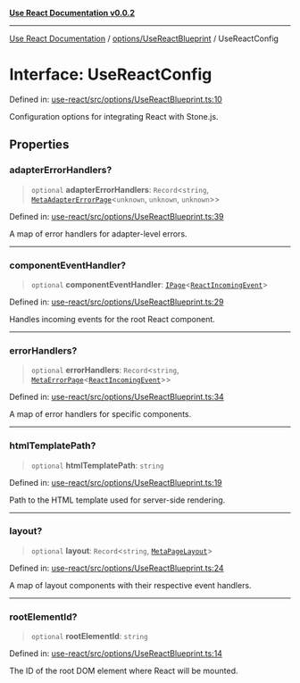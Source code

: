 [**Use React Documentation v0.0.2**](../../../README.md)

***

[Use React Documentation](../../../modules.md) / [options/UseReactBlueprint](../README.md) / UseReactConfig

# Interface: UseReactConfig

Defined in: [use-react/src/options/UseReactBlueprint.ts:10](https://github.com/stonemjs/use-react/blob/9a749b225241b8e0ac2a5483904ca8322927b1d4/src/options/UseReactBlueprint.ts#L10)

Configuration options for integrating React with Stone.js.

## Properties

### adapterErrorHandlers?

> `optional` **adapterErrorHandlers**: `Record`\<`string`, [`MetaAdapterErrorPage`](../../../declarations/interfaces/MetaAdapterErrorPage.md)\<`unknown`, `unknown`, `unknown`\>\>

Defined in: [use-react/src/options/UseReactBlueprint.ts:39](https://github.com/stonemjs/use-react/blob/9a749b225241b8e0ac2a5483904ca8322927b1d4/src/options/UseReactBlueprint.ts#L39)

A map of error handlers for adapter-level errors.

***

### componentEventHandler?

> `optional` **componentEventHandler**: [`IPage`](../../../declarations/interfaces/IPage.md)\<[`ReactIncomingEvent`](../../../declarations/type-aliases/ReactIncomingEvent.md)\>

Defined in: [use-react/src/options/UseReactBlueprint.ts:29](https://github.com/stonemjs/use-react/blob/9a749b225241b8e0ac2a5483904ca8322927b1d4/src/options/UseReactBlueprint.ts#L29)

Handles incoming events for the root React component.

***

### errorHandlers?

> `optional` **errorHandlers**: `Record`\<`string`, [`MetaErrorPage`](../../../declarations/interfaces/MetaErrorPage.md)\<[`ReactIncomingEvent`](../../../declarations/type-aliases/ReactIncomingEvent.md)\>\>

Defined in: [use-react/src/options/UseReactBlueprint.ts:34](https://github.com/stonemjs/use-react/blob/9a749b225241b8e0ac2a5483904ca8322927b1d4/src/options/UseReactBlueprint.ts#L34)

A map of error handlers for specific components.

***

### htmlTemplatePath?

> `optional` **htmlTemplatePath**: `string`

Defined in: [use-react/src/options/UseReactBlueprint.ts:19](https://github.com/stonemjs/use-react/blob/9a749b225241b8e0ac2a5483904ca8322927b1d4/src/options/UseReactBlueprint.ts#L19)

Path to the HTML template used for server-side rendering.

***

### layout?

> `optional` **layout**: `Record`\<`string`, [`MetaPageLayout`](../../../declarations/interfaces/MetaPageLayout.md)\>

Defined in: [use-react/src/options/UseReactBlueprint.ts:24](https://github.com/stonemjs/use-react/blob/9a749b225241b8e0ac2a5483904ca8322927b1d4/src/options/UseReactBlueprint.ts#L24)

A map of layout components with their respective event handlers.

***

### rootElementId?

> `optional` **rootElementId**: `string`

Defined in: [use-react/src/options/UseReactBlueprint.ts:14](https://github.com/stonemjs/use-react/blob/9a749b225241b8e0ac2a5483904ca8322927b1d4/src/options/UseReactBlueprint.ts#L14)

The ID of the root DOM element where React will be mounted.
